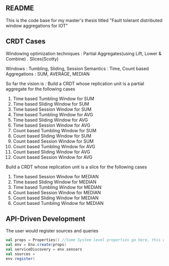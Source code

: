 ## README

This is the code base for my master's thesis titled "Fault tolerant distributed window aggregations for IOT"
## CRDT Cases
Windowing optimization techniques : Partial Aggregates(using Lift, Lower & Combine) . Slices(Scotty) 

Windows : Tumbling, Sliding, Session
Semantics : Time, Count based
Aggregations : SUM, AVERAGE, MEDIAN

So far the vision is : 
Build a CRDT whose replication unit is a partial aggregate for the following cases
1. Time based Tumbling Window for SUM
2. Time based Sliding Window for SUM
3. Time based Session Window for SUM
4. Time based Tumbling Window for AVG
5. Time based Sliding Window for AVG
6. Time based Session Window for AVG
7. Count based Tumbling Window for SUM
8. Count based Sliding Window for SUM
9. Count based Session Window for SUM
10. Count based Tumbling Window for AVG
11. Count based Sliding Window for AVG
12. Count based Session Window for AVG

Build a CRDT whose replication unit is a slice for the following cases
1. Time based Session Window for MEDIAN
2. Time based Sliding Window for MEDIAN
3. Time based Tumbling Window for MEDIAN
4. Count based Session Window for MEDIAN
5. Count based Sliding Window for MEDIAN
6. Count based Tumbling Window for MEDIAN



## API-Driven Development

The user would register sources and queries

```scala
val props = Properties() //Some System level properties go here, this would be optional and come with a set of defaults
val env = Env.create(props)
val serviceDiscovery = env.sensors
val sources = 
env.register(
```
